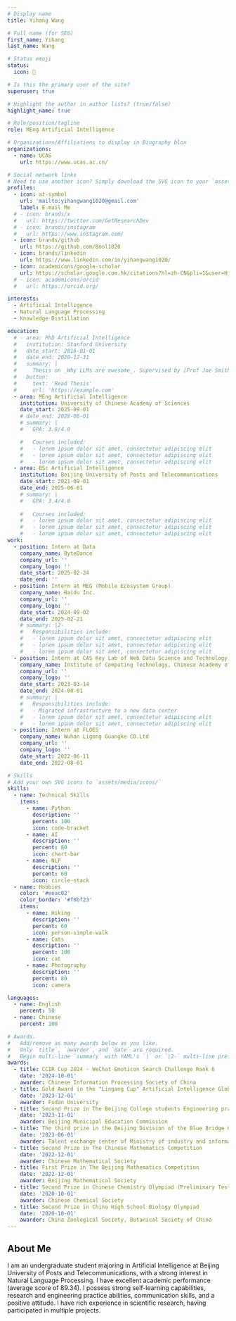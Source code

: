 ```yaml
---
# Display name
title: Yihang Wang

# Full name (for SEO)
first_name: Yihang
last_name: Wang

# Status emoji
status:
  icon: 🚀

# Is this the primary user of the site?
superuser: true

# Highlight the author in author lists? (true/false)
highlight_name: true

# Role/position/tagline
role: MEng Artificial Intelligence

# Organizations/Affiliations to display in Biography blox
organizations:
  - name: UCAS
    url: https://www.ucas.ac.cn/

# Social network links
# Need to use another icon? Simply download the SVG icon to your `assets/media/icons/` folder.
profiles:
  - icon: at-symbol
    url: 'mailto:yihangwang1020@gmail.com'
    label: E-mail Me
  # - icon: brands/x
  #   url: https://twitter.com/GetResearchDev
  # - icon: brands/instagram
  #   url: https://www.instagram.com/
  - icon: brands/github
    url: https://github.com/Bool1020
  - icon: brands/linkedin
    url: https://www.linkedin.com/in/yihangwang1020/
  - icon: academicons/google-scholar
    url: https://scholar.google.com.hk/citations?hl=zh-CN&pli=1&user=Hj2S-bIAAAAJ
  # - icon: academicons/orcid
  #   url: https://orcid.org/

interests:
  - Artificial Intelligence
  - Natural Language Processing
  - Knowledge Distillation

education:
  # - area: PhD Artificial Intelligence
  #   institution: Stanford University
  #   date_start: 2016-01-01
  #   date_end: 2020-12-31
  #   summary: |
  #     Thesis on _Why LLMs are awesome_. Supervised by [Prof Joe Smith](https://example.com). Presented papers at 5 IEEE conferences with the contributions being published in 2 Springer journals.
  #   button:
  #     text: 'Read Thesis'
  #     url: 'https://example.com'
  - area: MEng Artificial Intelligence
    institution: University of Chinese Academy of Sciences
    date_start: 2025-09-01
    # date_end: 2028-06-01
    # summary: |
    #   GPA: 3.8/4.0

    #   Courses included:
    #   - lorem ipsum dolor sit amet, consectetur adipiscing elit
    #   - lorem ipsum dolor sit amet, consectetur adipiscing elit
    #   - lorem ipsum dolor sit amet, consectetur adipiscing elit
  - area: BSc Artificial Intelligence
    institution: Beijing University of Posts and Telecommunications
    date_start: 2021-09-01
    date_end: 2025-06-01
    # summary: |
    #   GPA: 3.4/4.0
      
    #   Courses included:
    #   - lorem ipsum dolor sit amet, consectetur adipiscing elit
    #   - lorem ipsum dolor sit amet, consectetur adipiscing elit
    #   - lorem ipsum dolor sit amet, consectetur adipiscing elit
work:
  - position: Intern at Data
    company_name: ByteDance
    company_url: ''
    company_logo: ''
    date_start: 2025-02-24
    date_end: ''
  - position: Intern at MEG (Mobile Ecosystem Group)
    company_name: Baidu Inc.
    company_url: ''
    company_logo: ''
    date_start: 2024-09-02
    date_end: 2025-02-21
    # summary: |2-
    #   Responsibilities include:
    #   - lorem ipsum dolor sit amet, consectetur adipiscing elit
    #   - lorem ipsum dolor sit amet, consectetur adipiscing elit
    #   - lorem ipsum dolor sit amet, consectetur adipiscing elit
  - position: Intern at CAS Key Lab of Web Data Science and Technology
    company_name: Institute of Computing Technology, Chinese Academy of Sciences
    company_url: ''
    company_logo: ''
    date_start: 2023-03-14
    date_end: 2024-08-01
    # summary: |
    #   Responsibilities include:
    #   - Migrated infrastructure to a new data center
    #   - lorem ipsum dolor sit amet, consectetur adipiscing elit
    #   - lorem ipsum dolor sit amet, consectetur adipiscing elit
  - position: Intern at FLOES
    company_name: Wuhan Ligong Guangke CO.Ltd
    company_url: ''
    company_logo: ''
    date_start: 2022-06-11
    date_end: 2022-08-01

# Skills
# Add your own SVG icons to `assets/media/icons/`
skills:
  - name: Technical Skills
    items:
      - name: Python
        description: ''
        percent: 100
        icon: code-bracket
      - name: AI
        description: ''
        percent: 80
        icon: chart-bar
      - name: NLP
        description: ''
        percent: 60
        icon: circle-stack
  - name: Hobbies
    color: '#eeac02'
    color_border: '#f0bf23'
    items:
      - name: Hiking
        description: ''
        percent: 60
        icon: person-simple-walk
      - name: Cats
        description: ''
        percent: 100
        icon: cat
      - name: Photography
        description: ''
        percent: 80
        icon: camera

languages:
  - name: English
    percent: 50
  - name: Chinese
    percent: 100

# Awards.
#   Add/remove as many awards below as you like.
#   Only `title`, `awarder`, and `date` are required.
#   Begin multi-line `summary` with YAML's `|` or `|2-` multi-line prefix and indent 2 spaces below.
awards:
  - title: CCIR Cup 2024 - WeChat Emoticon Search Challenge Rank 6
    date: '2024-10-01'
    awarder: Chinese Information Processing Society of China
  - title: Gold Award in the "Lingang Cup" Artificial Intelligence Global Innovation Competition
    date: '2023-12-01'
    awarder: Fudan University
  - title: Second Prize in The Beijing College students Engineering practice and innovation ability competition
    date: '2023-11-01'
    awarder: Beijing Municipal Education Commission
  - title: The third prize in the Beijing Division of the Blue Bridge Cup National Software and Information Technology Professional Talent Competition
    date: '2023-06-01'
    awarder: Talent exchange center of Ministry of industry and information technology
  - title: Second Prize in The Chinese Mathematics Competition
    date: '2022-12-01'
    awarder: Chinese Mathematical Society
  - title: First Prize in The Beijing Mathematics Competition
    date: '2022-12-01'
    awarder: Beijing Mathematical Society
  - title: Second Prize in Chinese Chemistry Olympiad (Preliminary Test)
    date: '2020-10-01'
    awarder: Chinese Chemical Society
  - title: Second Prize in China High School Biology Olympiad
    date: '2020-10-01'
    awarder: China Zoological Society, Botanical Society of China
---
```


## About Me

I am an undergraduate student majoring in Artificial Intelligence at Beijing University of Posts and Telecommunications, with a strong interest in Natural Language Processing. I have excellent academic performance (average score of 89.34). I possess strong self-learning capabilities, research and engineering practice abilities, communication skills, and a positive attitude. I have rich experience in scientific research, having participated in multiple projects.
